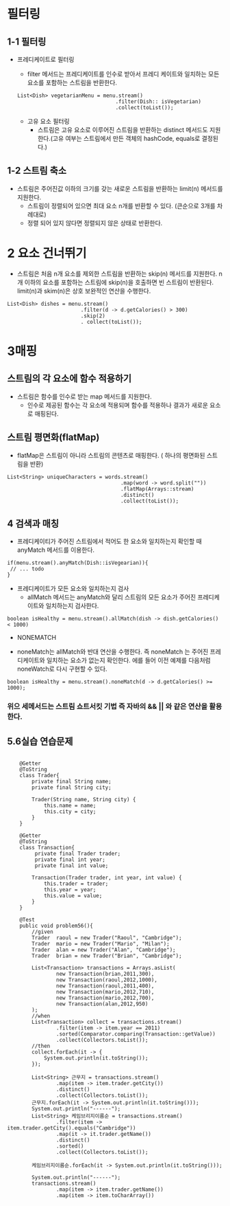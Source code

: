 

# 필터링

## 1-1 필터링

- 프레디케이트로 필터링
    - filter 메서드는 프레디케이트를 인수로 받아서 프레디 케이트와 일치하는 모든 요소를 포함하는 스트림을 반환한다.
    ```
    List<Dish> vegetarianMenu = menu.stream()
                                    .filter(Dish:: isVegetarian)
                                    .collect(toList());
    ```

    - 고유 요소 필터링
        - 스트림은 고유 요소로 이루어진 스트림을 반환하는 distinct 메서드도 지원한다.(고유 여부는 스트림에서 만든 객체의 hashCode, equals로 결정된다.)

## 1-2 스트림 축소
- 스트림은 주어진값 이하의 크기를 갖는 새로운 스트림을 반환하는 limit(n) 메서드를 지원한다. 
    - 스트림이 정렬되어 있으면 최대 요소 n개를 반환할 수 있다. (큰순으로 3개를 차례대로)
    - 정렬 되어 있지 않다면 정렬되지 않은 상태로 반환한다.


# 2 요소 건너뛰기
- 스트림은 처음 n개 요소를 제외한 스트림을 반환하는 skip(n) 메서드를 지원한다. n개 이하의 요소를 포함하는 스트림에 skip(n)을 호출하면 빈 스트림이 반환된다. limit(n)과 skim(n)은 상호 보완적인 연산을 수행한다.

```
List<Dish> dishes = menu.stream()
                        .filter(d -> d.getCalories() > 300)
                        .skip(2)
                        . collect(toList());
```

# 3매핑

## 스트림의 각 요소에 함수 적용하기 

- 스트림은 함수를 인수로 받는 map 메서드를 지원한다. 
    - 인수로 제공된 함수는 각 요소에 적용되며 함수를 적용하나 결과가 새로운 요소로 매핑된다.

## 스트림 평면화(flatMap)

- flatMap은 스트림이 아니라 스트림의 콘텐츠로 매핑한다.  ( 하나의 평면화된 스트림을 반환)
```
List<String> uniqueCharacters = words.stream()
                                     .map(word -> word.split(""))
                                     .flatMap(Arrays::stream)
                                     .distinct()
                                     .collect(toList());
```

## 4 검색과 매칭 

- 프레디케이티가 주어진 스트림에서 적어도 한 요소와 일치하는지 확인할 때 anyMatch 메서드를 이용한다. 
```
if(menu.stream().anyMatch(Dish::isVegearian)){
 // ... todo
}
```

- 프레디케이트가 모든 요소와 일치하는지 검사
    - allMatch 메서드는 anyMatch와 달리 스트림의 모든 요소가 주어진 프레디케이트와 일치하는지 검사한다.

```
boolean isHealthy = menu.stream().allMatch(dish -> dish.getCalories() < 1000)
```

- NONEMATCH

- noneMatch는 allMatch와 반대 연산을 수행한다. 즉 noneMatch 는 주어진 프레디케이트와 일치하는 요소가 없는지 확인한다. 에를 들어 이전 예제를 다음처럼  noneWatch로 다시 구현할 수 있다.
```
boolean isHealthy = menu.stream().noneMatch(d -> d.getCalories() >= 1000);
```

### 위으 세메서드는 스트림 쇼트서킷 기법 즉 자바의 && || 와 같은 연산을 활용한다.


## 5.6실습 연습문제
```

    @Getter
    @ToString
    class Trader{
        private final String name;
        private final String city;

        Trader(String name, String city) {
            this.name = name;
            this.city = city;
        }
    }

    @Getter
    @ToString
    class Transaction{
         private final Trader trader;
         private final int year;
         private final int value;

        Transaction(Trader trader, int year, int value) {
            this.trader = trader;
            this.year = year;
            this.value = value;
        }
    }

    @Test
    public void problem56(){
        //given
        Trader  raoul = new Trader("Raoul", "Cambridge");
        Trader  mario = new Trader("Mario", "Milan");
        Trader  alan = new Trader("Alan", "Cambridge");
        Trader  brian = new Trader("Brian", "Cambridge");

        List<Transaction> transactions = Arrays.asList(
                new Transaction(brian,2011,300),
                new Transaction(raoul,2012,1000),
                new Transaction(raoul,2011,400),
                new Transaction(mario,2012,710),
                new Transaction(mario,2012,700),
                new Transaction(alan,2012,950)
        );
        //when
        List<Transaction> collect = transactions.stream()
                .filter(item -> item.year == 2011)
                .sorted(Comparator.comparing(Transaction::getValue))
                .collect(Collectors.toList());
        //then
        collect.forEach(it -> {
            System.out.println(it.toString());
        });

        List<String> 근무지 = transactions.stream()
                .map(item -> item.trader.getCity())
                .distinct()
                .collect(Collectors.toList());
        근무지.forEach(it -> System.out.println(it.toString()));
        System.out.println("------");
        List<String> 케임브리지이름순 = transactions.stream()
                .filter(item -> item.trader.getCity().equals("Cambridge"))
                .map(it -> it.trader.getName())
                .distinct()
                .sorted()
                .collect(Collectors.toList());

        케임브리지이름순.forEach(it -> System.out.println(it.toString()));

        System.out.println("------");
        transactions.stream()
                .map(item -> item.trader.getName())
                .map(item -> item.toCharArray())

```